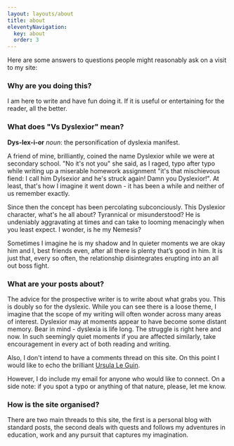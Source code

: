 ```yaml
---
layout: layouts/about
title: about
eleventyNavigation:
  key: about
  order: 3
---
```


Here are some answers to questions people might reasonably ask on a visit to my site:

### Why are you doing this?

I am here to write and have fun doing it. If it is useful or entertaining for
the reader, all the better.

### What does "Vs Dyslexior" mean?

**Dys-lex-i-or** _noun_: the personification of dyslexia manifest.

A friend of mine, brilliantly, coined the name Dyslexior while we were at
secondary school. "No it's not you" she said, as I raged, typo after typo while
writing up a miserable homework assignment "it's that mischievous fiend: I call
him Dylsexior and he's struck again! Damn you Dyslexior!". At least, that's how I imagine it went down - it has been a while and neither of us remember exactly.

Since then the concept has been percolating subconciously. This Dyslexior character, what's he
all about? Tyrannical or misunderstood? He is undeniably aggravating at times
and can take to looming menacingly when you least expect. I wonder, is he my
Nemesis?

Sometimes I imagine he is my shadow and In quieter moments we are okay him and
I, best friends even, after all there is plenty that’s good in him. It is just that,
every so often, the relationship disintegrates erupting into an all out boss fight.
 
### What are your posts about?

The advice for the prospective writer is to write about what grabs you. This is
doubly so for the dyslexic. While you can see there is a loose theme, I imagine
that the scope of my writing will often wonder across many areas of interest.
Dyslexior may at moments appear to have become some distant memory. Bear in
mind - dyslexia is life long. The struggle is right here and now. In such
seemingly quiet moments if you are affected similarly, take encouragement in
every act of both reading and writing.

Also, I don't intend to have a comments thread on this site. On this point I
would like to echo the brilliant [Ursula Le Guin](
https://www.ursulakleguin.com/blog/0-a-note-at-the-beginning).

However, I do include my email for anyone who would like to connect. On a side
note: if you spot a typo or anything of that nature, please, let me know.

### How is the site organised?

There are two main threads to this site, the first is a personal blog with
standard posts, the second deals with quests and follows my adventures in
education, work and any pursuit that captures my imagination.


